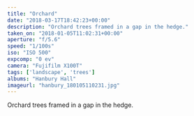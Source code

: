 ```yaml
---
title: "Orchard"
date: "2018-03-17T18:42:23+00:00"
description: "Orchard trees framed in a gap in the hedge."
taken_on: "2018-01-05T11:02:31+00:00"
aperture: "f/5.6"
speed: "1/100s"
iso: "ISO 500"
expcomp: "0 ev"
camera: "Fujifilm X100T"
tags: ['landscape', 'trees']
albums: "Hanbury Hall"
imageurl: "hanbury_180105110231.jpg"
---
```


Orchard trees framed in a gap in the hedge.